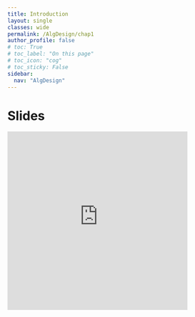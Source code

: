 ```yaml
---
title: Introduction
layout: single
classes: wide
permalink: /AlgDesign/chap1
author_profile: false
# toc: True
# toc_label: "On this page"
# toc_icon: "cog"
# toc_sticky: False
sidebar:
  nav: "AlgDesign"
---
```

# Slides
<style>
.responsive-wrap iframe{ max-width: 100%;}
</style>
<div class="responsive-wrap">
<iframe src="https://docs.google.com/presentation/d/e/2PACX-1vQMo34yWuki7RnLw2QdV-Ihn3_91RUc1K65JVBSuNkRE5LlO6fsjphOMWa5Cw379TLuun1chYz-2-Hv/embed?start=false&loop=false&delayms=3000" frameborder="0" height="400px" width="80%" allowfullscreen="true" mozallowfullscreen="true" webkitallowfullscreen="true"></iframe>
</div>